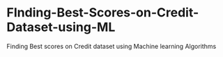 # FInding-Best-Scores-on-Credit-Dataset-using-ML
Finding Best scores on Credit dataset using Machine learning Algorithms
